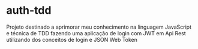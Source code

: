 # auth-tdd
Projeto destinado a aprimorar meu conhecimento na linguagem JavaScript e técnica de TDD fazendo uma aplicação de login com JWT em Api Rest utilizando dos conceitos de login e JSON Web Token
